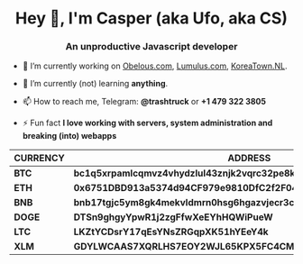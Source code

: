 <h1 align="center">Hey 👋, I'm Casper (aka Ufo, aka CS)</h1>
<h3 align="center">An unproductive Javascript developer</h3>

- 🔭 I’m currently working on [Obelous.com](https://Obelous.com), [Lumulus.com](https://github.com/Lumulus), [KoreaTown.NL](https://koreatown.nl).

- 🌱 I’m currently (not) learning **anything**.

- 📫 How to reach me, Telegram: **@trashtruck** or **+1 479 322 3805**
 
- ⚡ Fun fact **I love working with servers, system administration and breaking (into) webapps**

|CURRENCY|ADDRESS|
|--|--|
|**BTC**| **bc1q5xrpamlcqmvz4vhydzlul43znjk2vqrc32pe8k** |
|**ETH**| **0x6751DBD913a5374d94CF979e9810DfC2f2F04bc0** |
|**BNB**| **bnb17tgjc5ym8gk4mekvldmrn0hsg6hgazvjecr3cz** |
|**DOGE**| **DTSn9ghgyYpwR1j2zgFfwXeEYhHQWiPueW** |
|**LTC**| **LKZtYCDsrY17qEsYNsZRGqpXK51hYEeY4k** |
|**XLM**| **GDYLWCAAS7XQRLHS7EOY2WJL65KPX5FC4CMX6AJBNBYYV2N5RXVSNLSE** |
